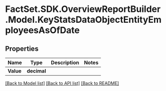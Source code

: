 # FactSet.SDK.OverviewReportBuilder.Model.KeyStatsDataObjectEntityEmployeesAsOfDate

## Properties

Name | Type | Description | Notes
------------ | ------------- | ------------- | -------------
**Value** | **decimal** |  | 

[[Back to Model list]](../README.md#documentation-for-models) [[Back to API list]](../README.md#documentation-for-api-endpoints) [[Back to README]](../README.md)

